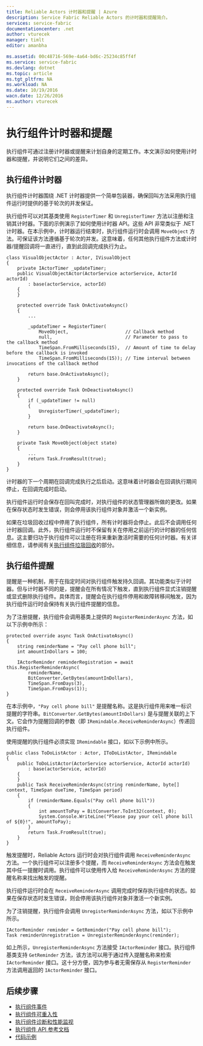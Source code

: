 ```yaml
---
title: Reliable Actors 计时器和提醒 | Azure
description: Service Fabric Reliable Actors 的计时器和提醒简介。
services: service-fabric
documentationcenter: .net
author: vturecek
manager: timlt
editor: amanbha

ms.assetid: 00c48716-569e-4a64-bd6c-25234c85ff4f
ms.service: service-fabric
ms.devlang: dotnet
ms.topic: article
ms.tgt_pltfrm: NA
ms.workload: NA
ms.date: 10/19/2016
wacn.date: 12/26/2016
ms.author: vturecek
---
```


# 执行组件计时器和提醒
执行组件可通过注册计时器或提醒来计划自身的定期工作。本文演示如何使用计时器和提醒，并说明它们之间的差异。

## 执行组件计时器
执行组件计时器围绕 .NET 计时器提供一个简单包装器，确保回叫方法采用执行组件运行时提供的基于轮次的并发保证。

执行组件可以对其基类使用 `RegisterTimer` 和 `UnregisterTimer` 方法以注册和注销其计时器。下面的示例演示了如何使用计时器 API。这些 API 非常类似于 .NET 计时器。在本示例中，计时器运行结束时，执行组件运行时会调用 `MoveObject` 方法。可保证该方法遵循基于轮次的并发。这意味着，任何其他执行组件方法或计时器/提醒回调将一直进行，直到此回调完成执行为止。

    class VisualObjectActor : Actor, IVisualObject
    {
        private IActorTimer _updateTimer;
        public VisualObjectActor(ActorService actorService, ActorId actorId)
            : base(actorService, actorId)
        {
        }

        protected override Task OnActivateAsync()
        {
            ...

            _updateTimer = RegisterTimer(
                MoveObject,                     // Callback method
                null,                           // Parameter to pass to the callback method
                TimeSpan.FromMilliseconds(15),  // Amount of time to delay before the callback is invoked
                TimeSpan.FromMilliseconds(15)); // Time interval between invocations of the callback method

            return base.OnActivateAsync();
        }

        protected override Task OnDeactivateAsync()
        {
            if (_updateTimer != null)
            {
                UnregisterTimer(_updateTimer);
            }

            return base.OnDeactivateAsync();
        }

        private Task MoveObject(object state)
        {
            ...
            return Task.FromResult(true);
        }
    }

计时器的下一个周期在回调完成执行之后启动。这意味着计时器会在回调执行期间停止，在回调完成时启动。

执行组件运行时会保存在回叫完成时，对执行组件的状态管理器所做的更改。如果在保存状态时发生错误，则会停用该执行组件对象并激活一个新实例。

如果在垃圾回收过程中停用了执行组件，所有计时器将会停止。此后不会调用任何计时器回调。此外，执行组件运行时不保留有关在停用之前运行的计时器的任何信息。这主要归功于执行组件可以注册在将来重新激活时需要的任何计时器。有关详细信息，请参阅有关[执行组件垃圾回收](./service-fabric-reliable-actors-lifecycle.md)的部分。

## 执行组件提醒
提醒是一种机制，用于在指定时间对执行组件触发持久回调。其功能类似于计时器。但与计时器不同的是，提醒会在所有情况下触发，直到执行组件显式注销提醒或显式删除执行组件。具体而言，提醒会在执行组件停用和故障转移间触发，因为 执行组件运行时会保持有关执行组件提醒的信息。

为了注册提醒，执行组件会调用基类上提供的 `RegisterReminderAsync` 方法，如以下示例中所示：

    protected override async Task OnActivateAsync()
    {
        string reminderName = "Pay cell phone bill";
        int amountInDollars = 100;

        IActorReminder reminderRegistration = await this.RegisterReminderAsync(
            reminderName,
            BitConverter.GetBytes(amountInDollars),
            TimeSpan.FromDays(3),
            TimeSpan.FromDays(1));
    }

在本示例中，`"Pay cell phone bill"` 是提醒名称。这是执行组件用来唯一标识提醒的字符串。`BitConverter.GetBytes(amountInDollars)` 是与提醒关联的上下文。它会作为提醒回调的参数（即 `IRemindable.ReceiveReminderAsync`）传递回执行组件。

使用提醒的执行组件必须实现 `IRemindable` 接口，如以下示例中所示。

    public class ToDoListActor : Actor, IToDoListActor, IRemindable
    {
        public ToDoListActor(ActorService actorService, ActorId actorId)
            : base(actorService, actorId)
        {
        }
        public Task ReceiveReminderAsync(string reminderName, byte[] context, TimeSpan dueTime, TimeSpan period)
        {
            if (reminderName.Equals("Pay cell phone bill"))
            {
                int amountToPay = BitConverter.ToInt32(context, 0);
                System.Console.WriteLine("Please pay your cell phone bill of ${0}!", amountToPay);
            }
            return Task.FromResult(true);
        }
    }

触发提醒时，Reliable Actors 运行时会对执行组件调用 `ReceiveReminderAsync` 方法。一个执行组件可以注册多个提醒，而 `ReceiveReminderAsync` 方法会在触发其中任一提醒时调用。执行组件可以使用传入给 `ReceiveReminderAsync` 方法的提醒名称来找出触发的提醒。

执行组件运行时会在 `ReceiveReminderAsync` 调用完成时保存执行组件的状态。如果在保存状态时发生错误，则会停用该执行组件对象并激活一个新实例。

为了注销提醒，执行组件会调用 `UnregisterReminderAsync` 方法，如以下示例中所示。

    IActorReminder reminder = GetReminder("Pay cell phone bill");
    Task reminderUnregistration = UnregisterReminderAsync(reminder);

如上所示，`UnregisterReminderAsync` 方法接受 `IActorReminder` 接口。执行组件基类支持 `GetReminder` 方法，该方法可以用于通过传入提醒名称来检索 `IActorReminder` 接口。这十分方便，因为参与者无需保存从 `RegisterReminder` 方法调用返回的 `IActorReminder` 接口。

## 后续步骤
 - [执行组件事件](./service-fabric-reliable-actors-events.md)
 - [执行组件可重入性](./service-fabric-reliable-actors-reentrancy.md)
 - [执行组件诊断和性能监视](./service-fabric-reliable-actors-diagnostics.md)
 - [执行组件 API 参考文档](https://msdn.microsoft.com/zh-cn/library/azure/dn971626.aspx)
 - [代码示例](https://github.com/Azure/servicefabric-samples)

<!---HONumber=Mooncake_1219_2016-->